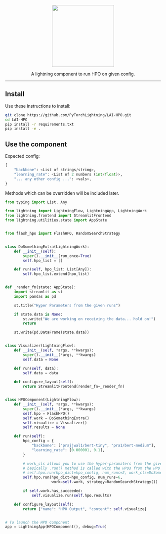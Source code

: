 <div align="center">
<img src="https://pl-bolts-doc-images.s3.us-east-2.amazonaws.com/lai.png" width="200px">

A lightning component to run HPO on given config.

______________________________________________________________________

</div>

## Install

Use these instructions to install:

```bash
git clone https://github.com/PyTorchLightning/LAI-HPO.git
cd LAI-HPO
pip install -r requirements.txt
pip install -e .
```

## Use the component

Expected config:

```python
{
    "backbone": <List of strings/string>,
    "learning_rate": <List of 2 numbers (int/float)>,
    "... any other config ...": <vals>,
}
```

Methods which can be overridden will be included later.

```python
from typing import List, Any

from lightning import LightningFlow, LightningApp, LightningWork
from lightning.frontend import StreamlitFrontend
from lightning.utilities.state import AppState


from flash_hpo import FlashHPO, RandomSearchStrategy


class DoSomethingExtra(LightningWork):
    def __init__(self):
        super().__init__(run_once=True)
        self.hpo_list = []

    def run(self, hpo_list: List[Any]):
        self.hpo_list.extend(hpo_list)


def _render_fn(state: AppState):
    import streamlit as st
    import pandas as pd

    st.title("Hyper Parameters from the given runs")

    if state.data is None:
        st.write("We are working on receiving the data... hold on!")
        return

    st.write(pd.DataFrame(state.data))


class Visualizer(LightningFlow):
    def __init__(self, *args, **kwargs):
        super().__init__(*args, **kwargs)
        self.data = None

    def run(self, data):
        self.data = data

    def configure_layout(self):
        return StreamlitFrontend(render_fn=_render_fn)


class HPOComponent(LightningFlow):
    def __init__(self, *args, **kwargs):
        super().__init__(*args, **kwargs)
        self.hpo = FlashHPO()
        self.work = DoSomethingExtra()
        self.visualize = Visualizer()
        self.results = None

    def run(self):
        hpo_config = {
            "backbone": ["prajjwal1/bert-tiny", "pra1/bert-medium"],
            "learning_rate": [0.000001, 0.1],
        }

        # work_cls allows you to use the hyper-paramaters from the given num_runs
        # basically .run() method is called with the HPOs from the HPO component after this
        # self.hpo.run(hpo_dict=hpo_config, num_runs=2, work_cls=DoSomethingExtra, strategy_cls=RandomSearchStrategy)
        self.hpo.run(hpo_dict=hpo_config, num_runs=6,
                     work=self.work, strategy=RandomSearchStrategy())

        if self.work.has_succeeded:
            self.visualize.run(self.hpo.results)

    def configure_layout(self):
        return {"name": "HPO Output", "content": self.visualize}


# To launch the HPO Component
app = LightningApp(HPOComponent(), debug=True)
```
